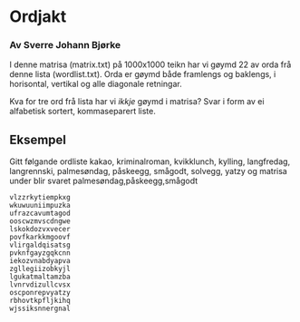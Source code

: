 # Ordjakt

### Av Sverre Johann Bjørke

I denne matrisa (matrix.txt) på 1000x1000 teikn har vi gøymd 22 av orda frå denne lista (wordlist.txt). Orda er gøymd både framlengs og baklengs, i horisontal, vertikal og alle diagonale retningar.

Kva for tre ord frå lista har vi *ikkje* gøymd i matrisa? Svar i form av ei alfabetisk sortert, kommaseparert liste.

## Eksempel

Gitt følgande ordliste kakao, kriminalroman, kvikklunch, kylling, langfredag, langrennski, palmesøndag, påskeegg, smågodt, solvegg, yatzy og matrisa under blir svaret palmesøndag,påskeegg,smågodt

```
vlzzrkytiempkxg 
wkuwuuniimpuzka 
ufrazcavumtagod 
ooscwzmvscdngwe 
lskokdozvxvecer 
povfkarkkmgoovf 
vlirgaldqisatsg 
pvknfgayzgqkcnn 
iekozvnabdyapva 
zgllegiizobkyjl 
lgukatmaltamzba 
lvnrvdizullcvsx 
oscponrepvyatzy 
rbhovtkpfljkihq 
wjssiksnnergnal
```
